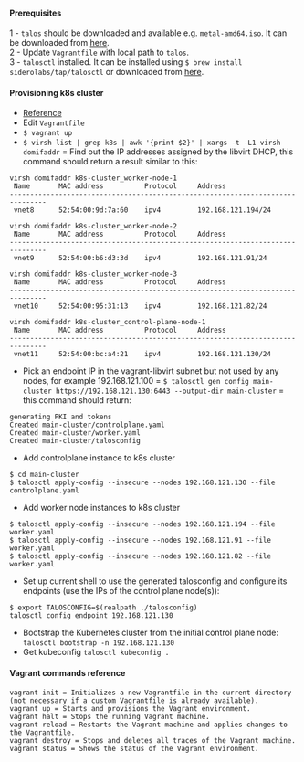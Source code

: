 #### Prerequisites
1 - `talos` should be downloaded and available e.g. `metal-amd64.iso`. It can be downloaded from [here](https://github.com/siderolabs/talos/releases/tag/v1.9.1).  
2 - Update `Vagrantfile` with local path to `talos`.  
3 - `talosctl` installed. It can be installed using `$ brew install siderolabs/tap/talosctl` or downloaded from [here](https://github.com/siderolabs/talos/releases/tag/v1.9.1).  

#### Provisioning k8s cluster
- [Reference](https://www.talos.dev/v1.9/talos-guides/install/virtualized-platforms/vagrant-libvirt/)
- Edit `Vagrantfile`
- `$ vagrant up`
- `$ virsh list | grep k8s | awk '{print $2}' | xargs -t -L1 virsh domifaddr` = Find out the IP addresses assigned by the libvirt DHCP, this command should return a result similar to this:
```
virsh domifaddr k8s-cluster_worker-node-1
 Name       MAC address          Protocol     Address
-------------------------------------------------------------------------------
 vnet8      52:54:00:9d:7a:60    ipv4         192.168.121.194/24

virsh domifaddr k8s-cluster_worker-node-2
 Name       MAC address          Protocol     Address
-------------------------------------------------------------------------------
 vnet9      52:54:00:b6:d3:3d    ipv4         192.168.121.91/24

virsh domifaddr k8s-cluster_worker-node-3
 Name       MAC address          Protocol     Address
-------------------------------------------------------------------------------
 vnet10     52:54:00:95:31:13    ipv4         192.168.121.82/24

virsh domifaddr k8s-cluster_control-plane-node-1
 Name       MAC address          Protocol     Address
-------------------------------------------------------------------------------
 vnet11     52:54:00:bc:a4:21    ipv4         192.168.121.130/24

```
- Pick an endpoint IP in the vagrant-libvirt subnet but not used by any nodes, for example 192.168.121.100 = `$ talosctl gen config main-cluster https://192.168.121.130:6443 --output-dir main-cluster` = this command should return:
```
generating PKI and tokens
Created main-cluster/controlplane.yaml
Created main-cluster/worker.yaml
Created main-cluster/talosconfig
```
- Add controlplane instance to k8s cluster
```
$ cd main-cluster
$ talosctl apply-config --insecure --nodes 192.168.121.130 --file controlplane.yaml
```
- Add worker node instances to k8s cluster
```
$ talosctl apply-config --insecure --nodes 192.168.121.194 --file worker.yaml
$ talosctl apply-config --insecure --nodes 192.168.121.91 --file worker.yaml
$ talosctl apply-config --insecure --nodes 192.168.121.82 --file worker.yaml
```
- Set up current shell to use the generated talosconfig and configure its endpoints (use the IPs of the control plane node(s)):
```
$ export TALOSCONFIG=$(realpath ./talosconfig)
talosctl config endpoint 192.168.121.130
```
- Bootstrap the Kubernetes cluster from the initial control plane node: `talosctl bootstrap -n 192.168.121.130`
- Get kubeconfig `talosctl kubeconfig .`

#### Vagrant commands reference
```
vagrant init = Initializes a new Vagrantfile in the current directory (not necessary if a custom Vagrantfile is already available).
vagrant up = Starts and provisions the Vagrant environment.
vagrant halt = Stops the running Vagrant machine.
vagrant reload = Restarts the Vagrant machine and applies changes to the Vagrantfile.
vagrant destroy = Stops and deletes all traces of the Vagrant machine.
vagrant status = Shows the status of the Vagrant environment.
```

